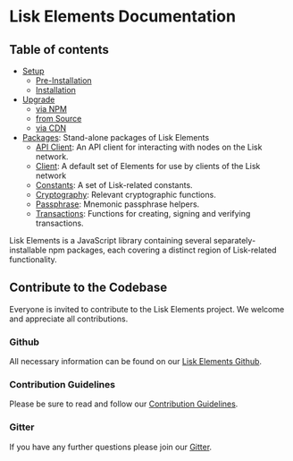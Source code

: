 # Lisk Elements Documentation

## Table of contents
- [Setup](setup/setup.md)
  - [Pre-Installation](setup/setup.md#pre-installation)
  - [Installation](setup/setup.md#installation)
- [Upgrade](upgrade/upgrade.md)
  - [via NPM](upgrade/upgrade.md#upgrade-lisk-elements-via-npm)
  - [from Source](upgrade/upgrade.md#upgrade-lisk-elements-from-source)
  - [via CDN](upgrade/upgrade.md#upgrade-lisk-elements-via-cdn)
- [Packages](packages/packages.md): Stand-alone packages of Lisk Elements
  - [API Client](packages/api-client/api-client.md): An API client for interacting with nodes on the Lisk network.
  - [Client](packages/client/client.md):  A default set of Elements for use by clients of the Lisk network
  - [Constants](packages/constants/constants.md): A set of Lisk-related constants.
  - [Cryptography](packages/cryptography/cryptography.md): Relevant cryptographic functions.
  - [Passphrase](packages/passphrase/passphrase.md): Mnemonic passphrase helpers.
  - [Transactions](packages/transactions/transactions.md): Functions for creating, signing and verifying transactions.

Lisk Elements is a JavaScript library containing several separately-installable npm packages, each covering a distinct region of Lisk-related functionality. 

## Contribute to the Codebase

Everyone is invited to contribute to the Lisk Elements project. We welcome and appreciate all contributions. 

### Github
All necessary information can be found on our [Lisk Elements Github](https://github.com/LiskHQ/lisk-elements).

### Contribution Guidelines
Please be sure to read and follow our [Contribution Guidelines](https://github.com/LiskHQ/lisk-elements/blob/development/docs/CONTRIBUTING.md).

### Gitter
If you have any further questions please join our [Gitter](https://gitter.im/LiskHQ/lisk).
